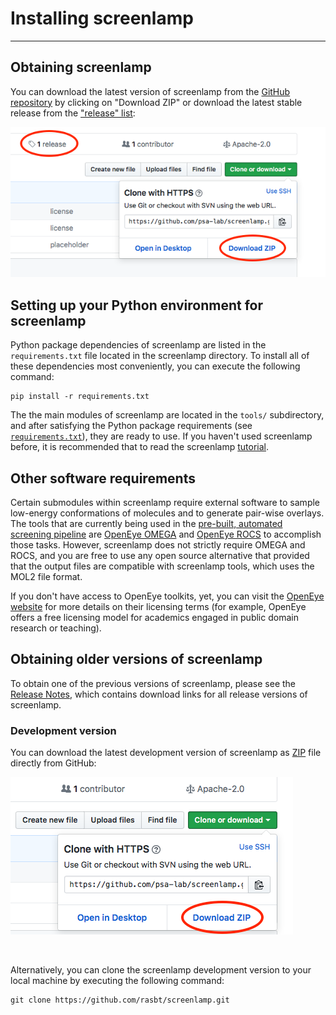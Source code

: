 # Installing screenlamp

---

## Obtaining screenlamp

You can download the latest version of screenlamp from the [GitHub repository](https://github.com/psa-lab/screenlamp) by clicking on "Download ZIP" or download the latest stable release from the ["release" list](https://github.com/psa-lab/screenlamp/releases):

[![](images/obtaining-screenlamp.png)](https://github.com/psa-lab/screenlamp)

## Setting up your Python environment for screenlamp

Python package dependencies of screenlamp are listed in the `requirements.txt` file located in the screenlamp directory. To install all of these dependencies most conveniently, you can execute the following command:

    pip install -r requirements.txt

The the main modules of screenlamp are located in the `tools/` subdirectory, and after satisfying the Python package requirements (see [`requirements.txt`](https://github.com/rasbt/screenlamp/blob/master/requirements.txt)), they are ready to use. If you haven't used screenlamp before, it is recommended that to read the screenlamp [tutorial](user_guide/doc-overview.md).

## Other software requirements

Certain submodules within screenlamp require external software to sample low-energy conformations of molecules and to generate pair-wise overlays. The tools that are currently being used in the [pre-built, automated screening pipeline](user_guide/pipeline-tutorial-1/) are [OpenEye OMEGA](https://www.eyesopen.com/omega) and [OpenEye ROCS](https://www.eyesopen.com/rocs) to accomplish those tasks. However, screenlamp does not strictly require OMEGA and ROCS, and you are free to use any open source alternative that provided that the output files are compatible with screenlamp tools, which uses the MOL2 file format.

If you don't have access to OpenEye toolkits, yet, you can visit the [OpenEye website](https://www.eyesopen.com/licensing-philosophy) for more details on their licensing terms (for example, OpenEye offers a free licensing model for academics engaged in public domain research or teaching).

## Obtaining older versions of screenlamp

To obtain one of the previous versions of screenlamp, please see the [Release Notes](changelog), which contains download links for all release versions of screenlamp.

### Development version

You can download the latest development version of screenlamp as [ZIP](https://github.com/rasbt/screenlamp/archive/master.zip) file directly from GitHub:

[![](images/obtaining-screenlamp-2.png)](https://github.com/psa-lab/screenlamp)

<br>

Alternatively, you can clone the screenlamp development version to your local machine by executing the following command:

    git clone https://github.com/rasbt/screenlamp.git
